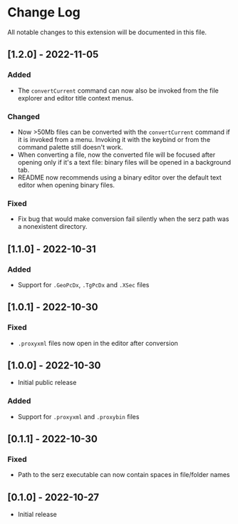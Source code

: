 # Change Log

All notable changes to this extension will be documented in this file.

## [1.2.0] - 2022-11-05
### Added
- The `convertCurrent` command can now also be invoked from the file explorer and editor title context menus.
### Changed
- Now >50Mb files can be converted with the `convertCurrent` command if it is invoked from a menu. Invoking it with the keybind or from the command palette still doesn't work.
- When converting a file, now the converted file will be focused after opening only if it's a text file: binary files will be opened in a background tab.
- README now recommends using a binary editor over the default text editor when opening binary files.
### Fixed
- Fix bug that would make conversion fail silently when the serz path was a nonexistent directory.

## [1.1.0] - 2022-10-31
### Added
- Support for `.GeoPcDx`, `.TgPcDx` and `.XSec` files

## [1.0.1] - 2022-10-30
### Fixed
- `.proxyxml` files now open in the editor after conversion

## [1.0.0] - 2022-10-30
- Initial public release
### Added
- Support for `.proxyxml` and `.proxybin` files

## [0.1.1] - 2022-10-30
### Fixed
- Path to the serz executable can now contain spaces in file/folder names

## [0.1.0] - 2022-10-27
- Initial release
